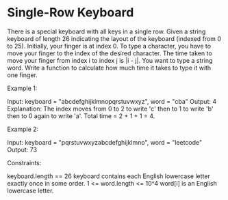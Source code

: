 # Single-Row Keyboard

There is a special keyboard with all keys in a single row.
Given a string keyboard of length 26 indicating the layout of the keyboard (indexed from 0 to 25). Initially, your finger is at index 0. To type a character, you have to move your finger to the index of the desired character. The time taken to move your finger from index i to index j is |i - j|.
You want to type a string word. Write a function to calculate how much time it takes to type it with one finger.

Example 1:

Input: keyboard = "abcdefghijklmnopqrstuvwxyz", word = "cba"
Output: 4
Explanation: The index moves from 0 to 2 to write 'c' then to 1 to write 'b' then to 0 again to write 'a'.
Total time = 2 + 1 + 1 = 4.

Example 2:

Input: keyboard = "pqrstuvwxyzabcdefghijklmno", word = "leetcode"
Output: 73

Constraints:

keyboard.length == 26
keyboard contains each English lowercase letter exactly once in some order.
1 <= word.length <= 10^4
word[i] is an English lowercase letter.
